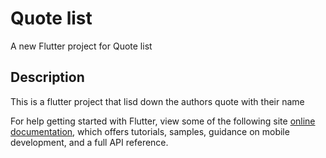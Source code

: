 # Quote list

A new Flutter project  for Quote list

## Description

This is a flutter project that lisd down the authors quote with their name


For help getting started with Flutter, view some of the following site
[online documentation](https://flutter.dev/docs), which offers tutorials,
samples, guidance on mobile development, and a full API reference.
